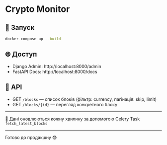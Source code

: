 # Crypto Monitor

## 🚀 Запуск

```bash
docker-compose up --build
```

## 🌐 Доступ

- Django Admin: http://localhost:8000/admin
- FastAPI Docs: http://localhost:8000/docs

## 📡 API

- GET `/blocks` — список блоків (фільтр: currency, пагінація: skip, limit)
- GET `/blocks/{id}` — перегляд конкретного блоку

---

🔁 Дані оновлюються кожну хвилину за допомогою Celery Task `fetch_latest_blocks`

---

Готово до продакшну 😎